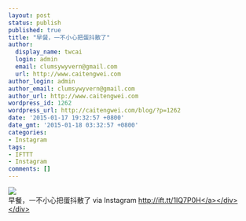 ```yaml
---
layout: post
status: publish
published: true
title: "早餐，一不小心把蛋抖散了"
author:
  display_name: twcai
  login: admin
  email: clumsywyvern@gmail.com
  url: http://www.caitengwei.com
author_login: admin
author_email: clumsywyvern@gmail.com
author_url: http://www.caitengwei.com
wordpress_id: 1262
wordpress_url: http://caitengwei.com/blog/?p=1262
date: '2015-01-17 19:32:57 +0800'
date_gmt: '2015-01-18 03:32:57 +0800'
categories:
- Instagram
tags:
- IFTTT
- Instagram
comments: []
---
```

<div><img src='http:&#47;&#47;scontent-b.cdninstagram.com&#47;hphotos-xaf1&#47;t51.2885-15&#47;e15&#47;10903176_1543656989238276_1943460830_n.jpg' style='max-width:600px;' &#47;><br&#47;>
<div>早餐，一不小心把蛋抖散了 via Instagram <a href="http:&#47;&#47;ift.tt&#47;1IQ7P0H">http:&#47;&#47;ift.tt&#47;1IQ7P0H<&#47;a><&#47;div><&#47;div></p>
